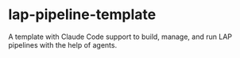 # lap-pipeline-template
A template with Claude Code support to build, manage, and run LAP pipelines with the help of agents.
